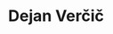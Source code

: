 ---
SICRIS: null
draft: false
fixName: dejan_verčič
lab: null
labPos: null
location: null
mailInfo: dejan.vercic@fdv.uni-lj.si
officeHours: null
profName: prof. dr. Dejan Verčič
profTitle: Zunanji sodelavec
telephoneInfo: null
title: Dejan Verčič
---
